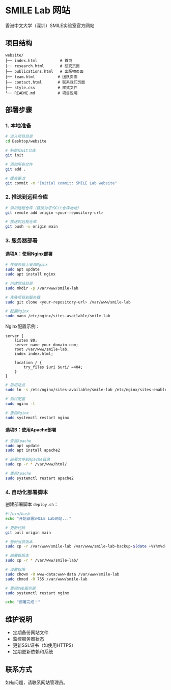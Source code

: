 # SMILE Lab 网站

香港中文大学（深圳）SMILE实验室官方网站

## 项目结构

```
website/
├── index.html          # 首页
├── research.html       # 研究页面
├── publications.html   # 出版物页面
├── team.html          # 团队页面
├── contact.html       # 联系我们页面
├── style.css          # 样式文件
└── README.md          # 项目说明
```

## 部署步骤

### 1. 本地准备

```bash
# 进入项目目录
cd Desktop/website

# 初始化Git仓库
git init

# 添加所有文件
git add .

# 提交更改
git commit -m "Initial commit: SMILE Lab website"
```

### 2. 推送到远程仓库

```bash
# 添加远程仓库（替换为您的Git仓库地址）
git remote add origin <your-repository-url>

# 推送到远程仓库
git push -u origin main
```

### 3. 服务器部署

#### 选项A：使用Nginx部署

```bash
# 在服务器上安装Nginx
sudo apt update
sudo apt install nginx

# 创建网站目录
sudo mkdir -p /var/www/smile-lab

# 克隆项目到服务器
sudo git clone <your-repository-url> /var/www/smile-lab

# 配置Nginx
sudo nano /etc/nginx/sites-available/smile-lab
```

Nginx配置示例：
```nginx
server {
    listen 80;
    server_name your-domain.com;
    root /var/www/smile-lab;
    index index.html;

    location / {
        try_files $uri $uri/ =404;
    }
}
```

```bash
# 启用站点
sudo ln -s /etc/nginx/sites-available/smile-lab /etc/nginx/sites-enabled/

# 测试配置
sudo nginx -t

# 重启Nginx
sudo systemctl restart nginx
```

#### 选项B：使用Apache部署

```bash
# 安装Apache
sudo apt update
sudo apt install apache2

# 部署文件到Apache目录
sudo cp -r * /var/www/html/

# 重启Apache
sudo systemctl restart apache2
```

### 4. 自动化部署脚本

创建部署脚本 `deploy.sh`：

```bash
#!/bin/bash
echo "开始部署SMILE Lab网站..."

# 更新代码
git pull origin main

# 备份当前版本
sudo cp -r /var/www/smile-lab /var/www/smile-lab-backup-$(date +%Y%m%d-%H%M%S)

# 部署新版本
sudo cp -r * /var/www/smile-lab/

# 设置权限
sudo chown -R www-data:www-data /var/www/smile-lab
sudo chmod -R 755 /var/www/smile-lab

# 重启Web服务器
sudo systemctl restart nginx

echo "部署完成！"
```

## 维护说明

- 定期备份网站文件
- 监控服务器状态
- 更新SSL证书（如使用HTTPS）
- 定期更新依赖和系统

## 联系方式

如有问题，请联系网站管理员。 